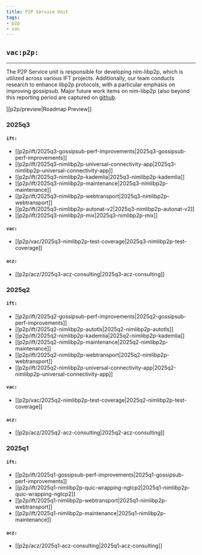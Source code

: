 ```yaml
---
title: P2P Service Unit
tags:
- p2p
- vac
---
```


## `vac:p2p:`

---

The P2P Service unit is responsible for developing nim-libp2p,
which is utilized across various IFT projects.
Additionally, our team conducts research to enhance libp2p protocols,
with a particular emphasis on improving gossipsub.
Major future work items on nim-libp2p (also beyond this reporting period are captured on [github](https://github.com/status-im/nim-libp2p/issues/777).

[[p2p/preview|Roadmap Preview]]

### 2025q3

#### `ift:`
* [[p2p/ift/2025q3-gossipsub-perf-improvements|2025q3-gossipsub-perf-improvements]]
* [[p2p/ift/2025q3-nimlibp2p-universal-connectivity-app|2025q3-nimlibp2p-universal-connectivity-app]]
* [[p2p/ift/2025q3-nimlibp2p-kademlia|2025q3-nimlibp2p-kademlia]]
* [[p2p/ift/2025q3-nimlibp2p-maintenance|2025q3-nimlibp2p-maintenance]]
* [[p2p/ift/2025q3-nimlibp2p-webtransport|2025q3-nimlibp2p-webtransport]]
* [[p2p/ift/2025q3-nimlibp2p-autonat-v2|2025q3-nimlibp2p-autonat-v2]]
* [[p2p/ift/2025q3-nimlibp2p-mix|2025q3-nimlibp2p-mix]]

#### `vac:`
* [[p2p/vac/2025q3-nimlibp2p-test-coverage|2025q3-nimlibp2p-test-coverage]]

#### `acz:`
* [[p2p/acz/2025q3-acz-consulting|2025q3-acz-consulting]]


### 2025q2

#### `ift:`
* [[p2p/ift/2025q2-gossipsub-perf-improvements|2025q2-gossipsub-perf-improvements]]
* [[p2p/ift/2025q2-nimlibp2p-autotls|2025q2-nimlibp2p-autotls]]
* [[p2p/ift/2025q2-nimlibp2p-kademlia|2025q2-nimlibp2p-kademlia]]
* [[p2p/ift/2025q2-nimlibp2p-maintenance|2025q2-nimlibp2p-maintenance]]
* [[p2p/ift/2025q2-nimlibp2p-webtransport|2025q2-nimlibp2p-webtransport]]
* [[p2p/ift/2025q2-nimlibp2p-universal-connectivity-app|2025q2-nimlibp2p-universal-connectivity-app]]

#### `vac:`
* [[p2p/vac/2025q2-nimlibp2p-test-coverage|2025q2-nimlibp2p-test-coverage]]

#### `acz:`
* [[p2p/acz/2025q2-acz-consulting|2025q2-acz-consulting]]

### 2025q1

#### `ift:`
* [[p2p/ift/2025q1-gossipsub-perf-improvements|2025q1-gossipsub-perf-improvements]]
* [[p2p/ift/2025q1-nimlibp2p-quic-wrapping-ngtcp2|2025q1-nimlibp2p-quic-wrapping-ngtcp2]]
* [[p2p/ift/2025q1-nimlibp2p-webtransport|2025q1-nimlibp2p-webtransport]]
* [[p2p/ift/2025q1-nimlibp2p-maintenance|2025q1-nimlibp2p-maintenance]]

#### `acz:`
* [[p2p/acz/2025q1-acz-consulting|2025q1-acz-consulting]]



